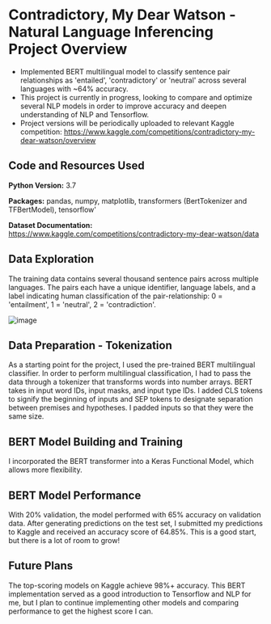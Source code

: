 # Contradictory, My Dear Watson - Natural Language Inferencing Project Overview
- Implemented BERT multilingual model to classify sentence pair relationships as 'entailed', 'contradictory' or 'neutral' across several languages with ~64% accuracy.
- This project is currently in progress, looking to compare and optimize several NLP models in order to improve accuracy and deepen understanding of NLP and Tensorflow.
- Project versions will be periodically uploaded to relevant Kaggle competition: https://www.kaggle.com/competitions/contradictory-my-dear-watson/overview

## Code and Resources Used
**Python Version:** 3.7

**Packages:** pandas, numpy, matplotlib, transformers (BertTokenizer and TFBertModel), tensorflow'

**Dataset Documentation:** https://www.kaggle.com/competitions/contradictory-my-dear-watson/data

## Data Exploration
The training data contains several thousand sentence pairs across multiple languages. The pairs each have a unique identifier, language labels, and a label indicating human classification of the pair-relationship: 0 = 'entailment', 1 = 'neutral', 2 = 'contradiction'. 

![image](https://user-images.githubusercontent.com/97380323/177219591-34394858-6391-4820-87f8-a228edd18e47.png)

## Data Preparation - Tokenization
As a starting point for the project, I used the pre-trained BERT multilingual classifier. In order to perform multilingual classification, I had to pass the data through a tokenizer that transforms words into number arrays. BERT takes in input word IDs, input masks, and input type IDs. I added CLS tokens to signify the beginning of inputs and SEP tokens to designate separation between premises and hypotheses. I padded inputs so that they were the same size.

## BERT Model Building and Training
I incorporated the BERT transformer into a Keras Functional Model, which allows more flexibility.

## BERT Model Performance
With 20% validation, the model performed with 65% accuracy on validation data. After generating predictions on the test set, I submitted my predictions to Kaggle and received an accuracy score of 64.85%. This is a good start, but there is a lot of room to grow!

## Future Plans
The top-scoring models on Kaggle achieve 98%+ accuracy. This BERT implementation served as a good introduction to Tensorflow and NLP for me, but I plan to continue implementing other models and comparing performance to get the highest score I can.
